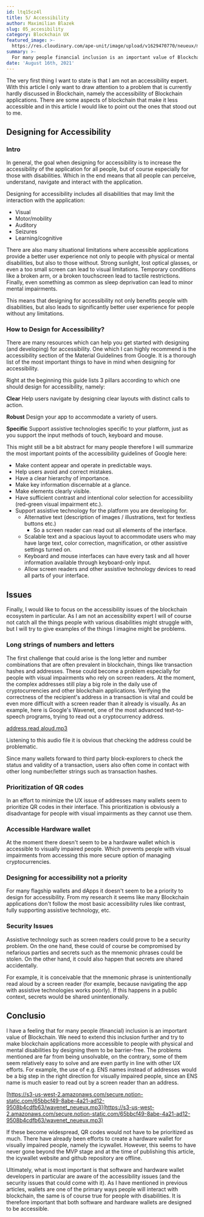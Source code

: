 ```yaml
---
id: ltq15cz4l
title: 5/ Accessibility
author: Maximilian Blazek
slug: 05_accesibility
category: Blockchain UX
featured_image: >-
  https://res.cloudinary.com/ape-unit/image/upload/v1629470770/neueux/media/articles/Frame%202036.png
summary: >-
  For many people financial inclusion is an important value of Blockchain. We need to extend this inclusion further and try to make Blockchain applications more accessible to people with physical and mental disabilities by designing them to be barrier-free.
date: 'August 16th, 2021'
---
```

The very first thing I want to state is that I am not an accessibility expert. With this article I only want to draw attention to a problem that is currently hardly discussed in Blockchain, namely the accessibility of Blockchain applications.
There are some aspects of blockchain that make it less accessible and in this article I would like to point out the ones that stood out to me.

## Designing for Accessibility

### Intro

In general, the goal when designing for accessibility is to increase the accessibility of the application for all people, but of course especially for those with disabilities.
Which in the end means that all people can perceive, understand, navigate and interact with the application.

Designing for accessibility includes all disabilities that may limit the interaction with the application:

- Visual
- Motor/mobility
- Auditory
- Seizures
- Learning/cognitive

There are also many situational limitations where accessible applications provide a better user experience not only to people with physical or mental disabilities, but also to those without.
Strong sunlight, lost optical glasses, or even a too small screen can lead to visual limitations.
Temporary conditions like a broken arm, or a broken touchscreen lead to tactile restrictions.
Finally, even something as common as sleep deprivation can lead to minor mental impairments.

This means that designing for accessibility not only benefits people with disabilities, but also leads to significantly better user experience for people without any limitations.

### How to Design for Accessibility?

There are many resources which can help you get started with designing (and developing) for accessibility. One which I can highly recommend is the accessibility section of the Material Guidelines from Google. It is a thorough list of the most important things to have in mind when designing for accessibility.

Right at the beginning this guide lists 3 pillars according to which one should design for accessibility, namely:

**Clear**
Help users navigate by designing clear layouts with distinct calls to action.

**Robust**
Design your app to accommodate a variety of users.

**Specific**
Support assistive technologies specific to your platform, just as you support the input methods of touch, keyboard and mouse.

This might still be a bit abstract for many people therefore I will summarize the most important points of the accessibility guidelines of Google here:

- Make content appear and operate in predictable ways.
- Help users avoid and correct mistakes.
- Have a clear hierarchy of importance.
- Make key information discernable at a glance.
- Make elements clearly visible.
- Have sufficient contrast and intentional color selection for accessibility (red-green visual impairment etc.).
- Support assistive technology for the platform you are developing for.
    - Alternative text (description of images / illustrations, text for textless buttons etc.)
        - So a screen reader can read out all elements of the interface.
    - Scalable text and a spacious layout to accommodate users who may have
    large text, color correction, magnification, or other assistive settings turned on.
    - Keyboard and mouse interfaces can have every task and all hover information available through keyboard-only input.
    - Allow screen readers and other assistive technology devices to read all parts of your interface.

## Issues

Finally, I would like to focus on the accessibility issues of the blockchain ecosystem in particular. As I am not an accessibility expert I will of course not catch all the things people with various disabilities might struggle with, but I will try to give examples of the things I imagine might be problems.

### Long strings of numbers and letters

The first challenge that could arise is the long letter and number combinations that are often prevalent in blockchain, things like transaction hashes and addresses.
These could become a problem especially for people with visual impairments who rely on screen readers.
At the moment, the complex addresses still play a big role in the daily use of cryptocurrencies and other blockchain applications. Verifying the correctness of the recipient's address in a transaction is vital and could be even more difficult with a screen reader than it already is visually. As an example, here is Google's Wavenet, one of the most advanced text-to-speech programs, trying to read out a cryptocurrency address.

[address read aloud.mp3](https://s3-us-west-2.amazonaws.com/secure.notion-static.com/d6535934-63e1-47c8-b4b5-3f9a27e95575/address_read_aloud.mp3)

Listening to this audio file it is obvious that checking the address could be problematic.

Since many wallets forward to third party block-explorers to check the status and validity of a transaction, users also often come in contact with other long number/letter strings such as transaction hashes.

### Prioritization of QR codes

In an effort to minimize the UX issue of addresses many wallets seem to prioritize QR codes in their interface. This prioritization is obviously a disadvantage for people with visual impairments as they cannot use them.

### Accessible Hardware wallet

At the moment there doesn't seem to be a hardware wallet which is accessible to visually impaired people. Which prevents people with visual impairments from accessing this more secure option of managing cryptocurrencies.

### Designing for accessibility not a priority

For many flagship wallets and dApps it doesn't seem to be a priority to design for accessibility. From my research it seems like many Blockchain applications don't follow the most basic accessibility rules like contrast, fully supporting assistive technology, etc.

### Security Issues

Assistive technology such as screen readers could prove to be a security problem. On the one hand, these could of course be compromised by nefarious parties and secrets such as the mnemonic phrases could be stolen. On the other hand, it could also happen that secrets are shared accidentally. 

For example, it is conceivable that the mnemonic phrase is unintentionally read aloud by a screen reader (for example, because navigating the app with assistive technologies works poorly). If this happens in a public context, secrets would be shared unintentionally.

## Conclusio

I have a feeling that for many people (financial) inclusion is an important value of Blockchain. We need to extend this inclusion further and try to make blockchain applications more accessible to people with physical and mental disabilities by designing them to be barrier-free. The problems mentioned are far from being unsolvable, on the contrary, some of them seem relatively easy to solve and are even partly in line with other UX efforts.
For example, the use of e.g. ENS names instead of addresses would be a big step in the right direction for visually impaired people, since an ENS name is much easier to read out by a screen reader than an address.

[https://s3-us-west-2.amazonaws.com/secure.notion-static.com/65bbcf49-8abe-4a21-ad12-9508b4cdfb63/wavenet_neueux.mp3](https://s3-us-west-2.amazonaws.com/secure.notion-static.com/65bbcf49-8abe-4a21-ad12-9508b4cdfb63/wavenet_neueux.mp3)

If these become widespread, QR codes would not have to be prioritized as much.
There have already been efforts to create a hardware wallet for visually impaired people, namely the icywallet. However, this seems to have never gone beyond the MVP stage and at the time of publishing this article, the icywallet website and github repository are offline.

Ultimately, what is most important is that software and hardware wallet developers in particular are aware of the accessibility issues (and the security issues that could come with it). As I have mentioned in previous articles, wallets are one of the primary ways people will interact with blockchain, the same is of course true for people with disabilities.
It is therefore important that both software and hardware wallets are designed to be accessible.